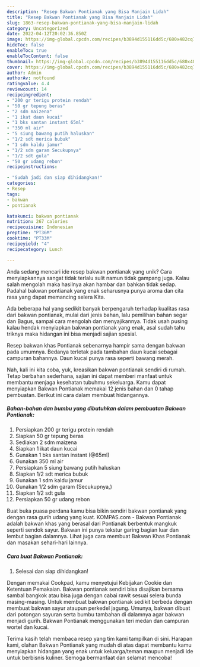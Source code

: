```yaml
---
description: "Resep Bakwan Pontianak yang Bisa Manjain Lidah"
title: "Resep Bakwan Pontianak yang Bisa Manjain Lidah"
slug: 1863-resep-bakwan-pontianak-yang-bisa-manjain-lidah
category: Uncategorized
date: 2022-04-12T20:02:36.850Z
image: https://img-global.cpcdn.com/recipes/b3894d155116dd5c/680x482cq70/bakwan-pontianak-foto-resep-utama.jpg
hideToc: false
enableToc: true
enableTocContent: false
thumbnail: https://img-global.cpcdn.com/recipes/b3894d155116dd5c/680x482cq70/bakwan-pontianak-foto-resep-utama.jpg
cover: https://img-global.cpcdn.com/recipes/b3894d155116dd5c/680x482cq70/bakwan-pontianak-foto-resep-utama.jpg
author: Admin
authorAv: notfound
ratingvalue: 4.4
reviewcount: 14
recipeingredient:
- "200 gr terigu protein rendah"
- "50 gr tepung beras"
- "2 sdm maizena"
- "1 ikat daun kucai"
- "1 bks santan instant 65ml"
- "350 ml air"
- "5 siung bawang putih haluskan"
- "1/2 sdt merica bubuk"
- "1 sdm kaldu jamur"
- "1/2 sdm garam Secukupnya"
- "1/2 sdt gula"
- "50 gr udang rebon"
recipeinstructions:

- "Sudah jadi dan siap dihidangkan!"
categories:
- Resep
tags:
- bakwan
- pontianak

katakunci: bakwan pontianak 
nutrition: 267 calories
recipecuisine: Indonesian
preptime: "PT36M"
cooktime: "PT33M"
recipeyield: "4"
recipecategory: Lunch

---
```





Anda sedang mencari ide resep bakwan pontianak yang unik? Cara menyiapkannya sangat tidak terlalu sulit namun tidak gampang juga. Kalau salah mengolah maka hasilnya akan hambar dan bahkan tidak sedap. Padahal bakwan pontianak yang enak seharusnya punya aroma dan cita rasa yang dapat memancing selera Kita.





Ada beberapa hal yang sedikit banyak berpengaruh terhadap kualitas rasa dari bakwan pontianak, mulai dari jenis bahan, lalu pemilihan bahan segar dan Bagus, sampai cara mengolah dan menyajikannya. Tidak usah pusing kalau hendak menyiapkan bakwan pontianak yang enak,      asal sudah tahu triknya maka hidangan ini bisa menjadi sajian spesial.














Resep bakwan khas Pontianak sebenarnya hampir sama dengan bakwan pada umumnya. Bedanya terletak pada tambahan daun kucai sebagai campuran bahannya. Daun kucai punya rasa seperti bawang merah.






Nah, kali ini kita coba, yuk, kreasikan bakwan pontianak sendiri di rumah. Tetap berbahan sederhana, sajian ini dapat memberi manfaat untuk membantu menjaga kesehatan tubuhmu sekeluarga. Kamu dapat menyiapkan Bakwan Pontianak memakai 12 jenis bahan dan 0 tahap pembuatan. Berikut ini cara dalam membuat hidangannya.

<!--inarticleads1-->

##### Bahan-bahan dan bumbu yang dibutuhkan dalam pembuatan Bakwan Pontianak:

1. Persiapkan 200 gr terigu protein rendah
1. Siapkan 50 gr tepung beras
1. Sediakan 2 sdm maizena
1. Siapkan 1 ikat daun kucai
1. Gunakan 1 bks santan instant (@65ml)
1. Gunakan 350 ml air
1. Persiapkan 5 siung bawang putih haluskan
1. Siapkan 1/2 sdt merica bubuk
1. Gunakan 1 sdm kaldu jamur
1. Gunakan 1/2 sdm garam (Secukupnya,)
1. Siapkan 1/2 sdt gula
1. Persiapkan 50 gr udang rebon


Buat buka puasa perdana kamu bisa bikin sendiri bakwan pontianak yang dengan rasa gurih udang yang kuat. KOMPAS.com - Bakwan Pontianak adalah bakwan khas yang berasal dari Pontianak berbentuk mangkuk seperti sendok sayur. Bakwan ini punya tekstur garing bagian luar dan lembut bagian dalamnya. Lihat juga cara membuat Bakwan Khas Pontianak dan masakan sehari-hari lainnya. 

<!--inarticleads2-->

##### Cara buat Bakwan Pontianak:


1. Selesai dan siap dihidangkan!

Dengan memakai Cookpad, kamu menyetujui Kebijakan Cookie dan Ketentuan Pemakaian. Bakwan pontianak sendiri bisa disajikan bersama sambal bangkok atau bisa juga dengan cabai rawit sesuai selera bunda masing-masing. Untuk membuat bakwan pontianak sedikit berbeda dengan membuat bakwan sayur ataupun perkedel jagung. Umunya, bakwan dibuat dari potongan sayuran serta bumbu tambahan di dalamnya agar bakwan menjadi gurih. Bakwan Pontianak menggunakan teri medan dan campuran wortel dan kucai. 

Terima kasih telah membaca resep yang tim kami tampilkan di sini. Harapan kami, olahan Bakwan Pontianak yang mudah di atas dapat membantu kamu menyiapkan hidangan yang enak untuk keluarga/teman maupun menjadi ide untuk berbisnis kuliner. Semoga bermanfaat dan selamat mencoba!

